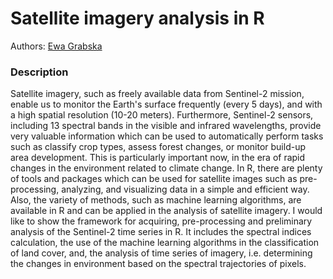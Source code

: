 # Satellite imagery analysis in R

Authors: [Ewa Grabska](https://www.researchgate.net/profile/Ewa_Grabska2)

### Description

Satellite imagery, such as freely available data from Sentinel-2 mission, enable us to monitor the Earth's surface frequently (every 5 days), and with a high spatial resolution (10-20 meters). Furthermore, Sentinel-2 sensors, including 13 spectral bands in the visible and infrared wavelengths, provide very valuable information which can be used to automatically perform tasks such as classify crop types, assess forest changes, or monitor build-up area development. This is particularly important now, in the era of rapid changes in the environment related to climate change. In R, there are plenty of tools and packages which can be used for satellite images such as pre-processing, analyzing, and visualizing data in a simple and efficient way. Also, the variety of methods, such as machine learning algorithms, are available in R and can be applied in the analysis of satellite imagery. I would like to show the framework for acquiring, pre-processing and preliminary analysis of the Sentinel-2 time series in R. It includes the spectral indices calculation, the use of the machine learning algorithms in the classification of land cover, and, the analysis of time series of imagery, i.e. determining the changes in environment based on the spectral trajectories of pixels.
